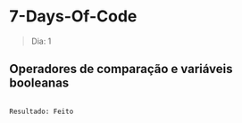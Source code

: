 # 7-Days-Of-Code

> Dia: 1

<h2>Operadores de comparação e variáveis booleanas</h2>

```

Resultado: Feito

```
